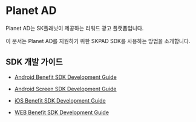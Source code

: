 
# Planet AD
Planet AD는 SK플래닛이 제공하는 리워드 광고 플랫폼입니다.

이 문서는 Planet AD를 지원하기 위한 SKPAD SDK를 사용하는 방법을 소개합니다.


## SDK 개발 가이드

- [Android Benefit SDK Development Guide](./skpad-aos-sdk/SKPAdBenefitApp)

- [Android Screen SDK Development Guide](./skpad-aos-sdk/SKPAdScreenApp)

- [iOS Benefit SDK Development Guide](./skpad-benefit-ios-sdk)

- [WEB Benefit SDK Development Guide](./skpad-benefit-web-sdk)
